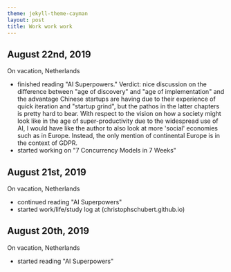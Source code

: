 ```yaml
---
theme: jekyll-theme-cayman
layout: post
title: Work work work
---
```


## August 22nd, 2019

On vacation, Netherlands

- finished reading "AI Superpowers." Verdict: nice discussion on the difference between "age of discovery" and "age of implementation" and the advantage Chinese startups are having due to their experience of quick iteration and "startup grind", but the pathos in the latter chapters is pretty hard to bear. With respect to the vision on how a society might look like in the age of super-productivity due to the widespread use of AI, I would have like the author to also look at more 'social' economies such as in Europe. Instead, the only mention of continental Europe is in the context of GDPR.
- started working on "7 Concurrency Models in 7 Weeks"

## August 21st, 2019

On vacation, Netherlands

- continued reading "AI Superpowers"
- started work/life/study log at (christophschubert.github.io)

## August 20th, 2019

On vacation, Netherlands

-  started reading "AI Superpowers"
